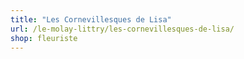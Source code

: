 ```yaml
---
title: "Les Cornevillesques de Lisa"
url: /le-molay-littry/les-cornevillesques-de-lisa/
shop: fleuriste
---
```

